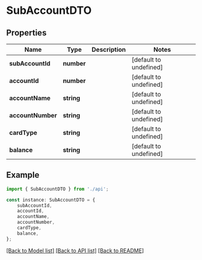 # SubAccountDTO


## Properties

Name | Type | Description | Notes
------------ | ------------- | ------------- | -------------
**subAccountId** | **number** |  | [default to undefined]
**accountId** | **number** |  | [default to undefined]
**accountName** | **string** |  | [default to undefined]
**accountNumber** | **string** |  | [default to undefined]
**cardType** | **string** |  | [default to undefined]
**balance** | **string** |  | [default to undefined]

## Example

```typescript
import { SubAccountDTO } from './api';

const instance: SubAccountDTO = {
    subAccountId,
    accountId,
    accountName,
    accountNumber,
    cardType,
    balance,
};
```

[[Back to Model list]](../README.md#documentation-for-models) [[Back to API list]](../README.md#documentation-for-api-endpoints) [[Back to README]](../README.md)
